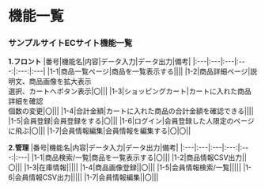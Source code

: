 # 機能一覧
### サンプルサイトECサイト機能一覧
**1.フロント**
|番号|機能名|内容|データ入力|データ出力|備考|
|:---|:---|:---|:---:|:---:|:---|
|1-1|商品一覧ページ|商品を一覧表示する||||
|1-2|商品詳細ページ|説明文、商品画像を拡大表示<br>選択、カートへボタン表示|〇|||
|1-3|ショッピングカート|カートに入れた商品詳細を確認<br>個数の変更|〇|||
|1-4|合計金額|カートに入れた商品の合計金額を確認できる||||
|1-5|会員登録|会員登録をする|〇|||
|1-6|ログイン|会員登録した人限定のページに飛ぶ|〇|||
|1-7|会員情報編集|会員情報を編集する|〇|〇||

**2.管理**
|番号|機能名|内容|データ入力|データ出力|備考|
|:---|:---|:---|:---:|:---:|:---|
|1-1|商品検索/一覧|商品を一覧表示する|〇|||
|1-2|商品情報CSV出力||〇|||
|1-3|在庫情報|||||
|1-4|商品画像登録||〇|||
|1-5|会員情報検索/一覧|||||
|1-6|会員情報CSV出力|||||
|1-7|会員情報編集||〇|||
